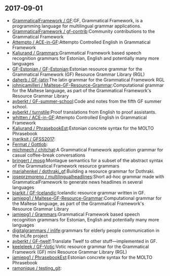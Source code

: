 ## 2017-09-01

* [GrammaticalFramework / GF](https://github.com/GrammaticalFramework/GF):GF, Grammatical Framework, is a programming language for multilingual grammar applications.
* [GrammaticalFramework / gf-contrib](https://github.com/GrammaticalFramework/gf-contrib):Community contributions to the Grammatical Framework
* [Attempto / ACE-in-GF](https://github.com/Attempto/ACE-in-GF):Attempto Controlled English in Grammatical Framework
* [Kaljurand / Grammars](https://github.com/Kaljurand/Grammars):Grammatical Framework based speech recognition grammars for Estonian, English and potentially many more languages
* [GF-Estonian / GF-Estonian](https://github.com/GF-Estonian/GF-Estonian):Estonian resource grammar for the Grammatical Framework (GF) Resource Grammar Library (RGL)
* [daherb / GF-latin](https://github.com/daherb/GF-latin):The latin grammar for the Grammatical Framework RGL
* [johnjcamilleri / Maltese-GF-Resource-Grammar](https://github.com/johnjcamilleri/Maltese-GF-Resource-Grammar):Computational grammar for the Maltese language, as part of the Grammatical Framework's Resource Grammar Library
* [ayberkt / GF-summer-school](https://github.com/ayberkt/GF-summer-school):Code and notes from the fifth GF summer school.
* [ayberkt / turnstile](https://github.com/ayberkt/turnstile):Proof translations from English to proof assistants.
* [whitten / ACE-in-GF](https://github.com/whitten/ACE-in-GF):Attempto Controlled English in Grammatical Framework
* [Kaljurand / PhrasebookEst](https://github.com/Kaljurand/PhrasebookEst):Estonian concrete syntax for the MOLTO Phrasebook
* [inariksit / GFSS2017](https://github.com/inariksit/GFSS2017):
* [Fermat / Gottlob](https://github.com/Fermat/Gottlob):
* [michmech / chitchat](https://github.com/michmech/chitchat):A Grammatical Framework application grammar for casual coffee-break conversations
* [bringert / mosg](https://github.com/bringert/mosg):Montague semantics for a subset of the abstract syntax of the Grammatical Framework resource grammars
* [mariahenkel / dothraki_gf](https://github.com/mariahenkel/dothraki_gf):Building a resource grammar for Dothraki.
* [joseprzmoreno / multilingualheadlines](https://github.com/joseprzmoreno/multilingualheadlines):Short ad-hoc grammar made with GrammaticalFramework to generate news headlines in several languages
* [bjarkit / GF-Icelandic](https://github.com/bjarkit/GF-Icelandic):Icelandic resource grammar written in GF.
* [jamiepg1 / Maltese-GF-Resource-Grammar](https://github.com/jamiepg1/Maltese-GF-Resource-Grammar):Computational grammar for the Maltese language, as part of the Grammatical Framework's Resource Grammar Library
* [jamiepg1 / Grammars](https://github.com/jamiepg1/Grammars):Grammatical Framework based speech recognition grammars for Estonian, English and potentially many more languages
* [digitalgrammars / inlife](https://github.com/digitalgrammars/inlife):grammars for elderly people communication in the InLife project
* [ayberkt / GF-twelf](https://github.com/ayberkt/GF-twelf):Translate Twelf to other stuff—implemented in GF.
* [keeleleek / GF-Votic](https://github.com/keeleleek/GF-Votic):Votic resource grammar for the Grammatical Framework (GF) mini Resource Grammar Library (RGL)
* [jamiepg1 / PhrasebookEst](https://github.com/jamiepg1/PhrasebookEst):Estonian concrete syntax for the MOLTO Phrasebook
* [ramonique / testing_git](https://github.com/ramonique/testing_git):
